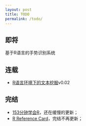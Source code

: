 ```yaml
---
layout: post
title: TODO
permalink: /todo/
---
```



## 即将 ##

基于R语言的手势识别系统

## 连载 ##

- [R语言环境下的文本挖掘](http://bjt.cos.name/wp-content/uploads/2012/03/Text-Mining-in-R.pdf)v0.02

## 完结 ##

- [153分钟学会R](http://bjt.cos.name/wp-content/uploads/153.pdf)，还在缓慢的更新；
- [R Reference Card](http://bjt.cos.name/wp-content/uploads/2011/06/R-refcard.pdf)，完结不再更新；

